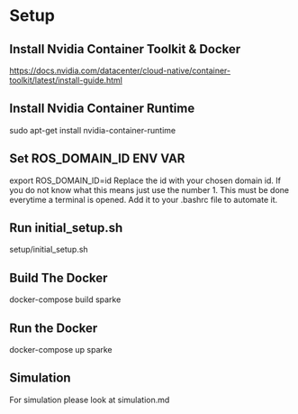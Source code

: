 # Setup

## Install Nvidia Container Toolkit & Docker
https://docs.nvidia.com/datacenter/cloud-native/container-toolkit/latest/install-guide.html

## Install Nvidia Container Runtime
sudo apt-get install nvidia-container-runtime

## Set ROS_DOMAIN_ID ENV VAR
export ROS_DOMAIN_ID=id
Replace the id with your chosen domain id. If you do not know what this means just use the number 1.
This must be done everytime a terminal is opened. Add it to your .bashrc file to automate it.

## Run initial_setup.sh
setup/initial_setup.sh

## Build The Docker
docker-compose build sparke

## Run the Docker
docker-compose up sparke

## Simulation
For simulation please look at simulation.md